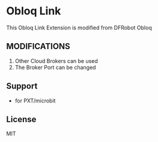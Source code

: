 # Obloq Link

This Obloq Link Extension is modified from DFRobot Obloq

## MODIFICATIONS
1) Other Cloud Brokers can be used
2) The Broker Port can be changed


## Support

* for PXT/microbit

## License

MIT